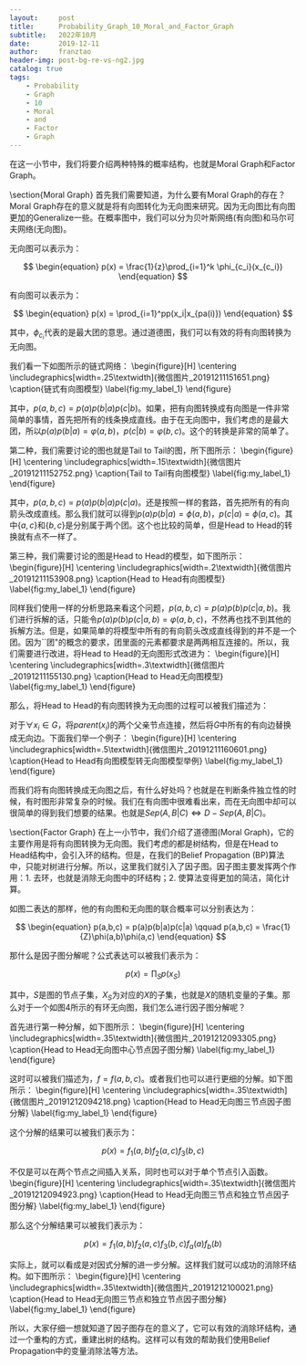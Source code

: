 ```yaml
---
layout:     post
title:      Probability_Graph_10_Moral_and_Factor_Graph
subtitle:   2022年10月
date:       2019-12-11
author:     franztao
header-img: post-bg-re-vs-ng2.jpg
catalog: true
tags:
    - Probability
    - Graph
    - 10
    - Moral
    - and
    - Factor
    - Graph
---
```


    

在这一小节中，我们将要介绍两种特殊的概率结构，也就是Moral Graph和Factor Graph。

\section{Moral Graph}
首先我们需要知道，为什么要有Moral Graph的存在？Moral Graph存在的意义就是将有向图转化为无向图来研究。因为无向图比有向图更加的Generalize一些。在概率图中，我们可以分为贝叶斯网络(有向图)和马尔可夫网络(无向图)。

无向图可以表示为：

$$
\begin{equation}
    p(x) = \frac{1}{z}\prod_{i=1}^k \phi_{c_i}(x_{c_i})
\end{equation}
$$

有向图可以表示为：

$$
\begin{equation}
    p(x) = \prod_{i=1}^pp(x_i|x_{pa(i)})
\end{equation}
$$

其中，$\phi_{c_i}$代表的是最大团的意思。通过道德图，我们可以有效的将有向图转换为无向图。

我们看一下如图所示的链式网络：
\begin{figure}[H]
    \centering
    \includegraphics[width=.25\textwidth]{微信图片_20191211151651.png}
    \caption{链式有向图模型}
    \label{fig:my_label_1}
\end{figure}

其中，$p(a,b,c) = p(a)p(b|a)p(c|b)$。如果，把有向图转换成有向图是一件非常简单的事情，首先把所有的线条换成直线。由于在无向图中，我们考虑的是最大团，所以$p(a)p(b|a) = \varphi(a,b)$，$p(c|b) = \varphi(b,c)$。这个的转换是非常的简单了。

第二种，我们需要讨论的图也就是Tail to Tail的图，所下图所示：
\begin{figure}[H]
    \centering
    \includegraphics[width=.15\textwidth]{微信图片_20191211152752.png}
    \caption{Tail to Tail有向图模型}
    \label{fig:my_label_1}
\end{figure}

其中，$p(a,b,c) = p(a)p(b|a)p(c|a)$。还是按照一样的套路，首先把所有的有向箭头改成直线。那么我们就可以得到$p(a)p(b|a) = \phi(a,b)$，$p(c|a) = \phi(a,c)$。其中$\{a,c\}$和$\{b,c\}$是分别属于两个团。这个也比较的简单，但是Head to Head的转换就有点不一样了。

第三种，我们需要讨论的图是Head to Head的模型，如下图所示：
\begin{figure}[H]
    \centering
    \includegraphics[width=.2\textwidth]{微信图片_20191211153908.png}
    \caption{Head to Head有向图模型}
    \label{fig:my_label_1}
\end{figure}

同样我们使用一样的分析思路来看这个问题，$p(a,b,c) = p(a)p(b)p(c|a,b)$。我们进行拆解的话，只能令$p(a)p(b)p(c|a,b) = \varphi(a,b,c)$，不然再也找不到其他的拆解方法。但是，如果简单的将模型中所有的有向箭头改成直线得到的并不是一个团。因为``团"的概念的要求，团里面的元素都要求是两两相互连接的。所以，我们需要进行改进，将Head to Head的无向图形式改进为：
\begin{figure}[H]
    \centering
    \includegraphics[width=.3\textwidth]{微信图片_20191211155130.png}
    \caption{Head to Head无向图模型}
    \label{fig:my_label_1}
\end{figure}

那么，将Head to Head的有向图转换为无向图的过程可以被我们描述为：

对于$\forall x_i \in G$，将$parent(x_i)$的两个父亲节点连接，然后将$G$中所有的有向边替换成无向边。下面我们举一个例子：
\begin{figure}[H]
    \centering
    \includegraphics[width=.5\textwidth]{微信图片_20191211160601.png}
    \caption{Head to Head有向图模型转无向图模型举例}
    \label{fig:my_label_1}
\end{figure}

而我们将有向图转换成无向图之后，有什么好处吗？也就是在判断条件独立性的时候，有时图形非常复杂的时候。我们在有向图中很难看出来，而在无向图中却可以很简单的得到我们想要的结果。也就是$Sep(A,B|C) \Longleftrightarrow D-Sep(A,B|C)$。

\section{Factor Graph}
在上一小节中，我们介绍了道德图(Moral Graph)，它的主要作用是将有向图转换为无向图。我们考虑的都是树结构，但是在Head to Head结构中，会引入环的结构。但是，在我们的Belief Propagation (BP)算法中，只能对树进行分解。所以，这里我们就引入了因子图。因子图主要发挥两个作用：1. 去环，也就是消除无向图中的环结构；2. 使算法变得更加的简洁，简化计算。

如图二表达的那样，他的有向图和无向图的联合概率可以分别表达为：

$$
\begin{equation}
    p(a,b,c) = p(a)p(b|a)p(c|a) \qquad p(a,b,c) = \frac{1}{Z}\phi(a,b)\phi(a,c)
\end{equation}
$$

那什么是因子图分解呢？公式表达可以被我们表示为：

$$
\begin{equation}
    p(x) = \prod_{S}p(x_S)
\end{equation}
$$

其中，$S$是图的节点子集，$X_S$为对应的$X$的子集，也就是$X$的随机变量的子集。那么对于一个如图4所示的有环无向图，我们怎么进行因子图分解呢？

首先进行第一种分解，如下图所示：
\begin{figure}[H]
    \centering
    \includegraphics[width=.35\textwidth]{微信图片_20191212093305.png}
    \caption{Head to Head无向图中心节点因子图分解}
    \label{fig:my_label_1}
\end{figure}

这时可以被我们描述为，$f = f(a,b,c)$。或者我们也可以进行更细的分解。如下图所示：
\begin{figure}[H]
    \centering
    \includegraphics[width=.35\textwidth]{微信图片_20191212094218.png}
    \caption{Head to Head无向图三节点因子图分解}
    \label{fig:my_label_1}
\end{figure}


这个分解的结果可以被我们表示为：

$$
\begin{equation}
    p(x) = f_1(a,b)f_2(a,c)f_3(b,c)
\end{equation}
$$

不仅是可以在两个节点之间插入关系，同时也可以对于单个节点引入函数。
\begin{figure}[H]
    \centering
    \includegraphics[width=.35\textwidth]{微信图片_20191212094923.png}
    \caption{Head to Head无向图三节点和独立节点因子图分解}
    \label{fig:my_label_1}
\end{figure}

那么这个分解结果可以被我们表示为：

$$
\begin{equation}
    p(x) = f_1(a,b)f_2(a,c)f_3(b,c)f_a(a)f_b(b)
\end{equation}
$$

实际上，就可以看成是对因式分解的进一步分解。这样我们就可以成功的消除环结构。如下图所示：
\begin{figure}[H]
    \centering
    \includegraphics[width=.35\textwidth]{微信图片_20191212100021.png}
    \caption{Head to Head无向图三节点和独立节点因子图分解}
    \label{fig:my_label_1}
\end{figure}

所以，大家仔细一想就知道了因子图存在的意义了，它可以有效的消除环结构，通过一个重构的方式，重建出树的结构。这样可以有效的帮助我们使用Belief Propagation中的变量消除法等方法。

















